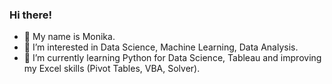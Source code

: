 ### Hi there! 
- 👋 My name is Monika.
- 👀 I’m interested in Data Science, Machine Learning, Data Analysis.
- 🌱 I’m currently learning Python for Data Science, Tableau and improving my Excel skills (Pivot Tables, VBA, Solver).


